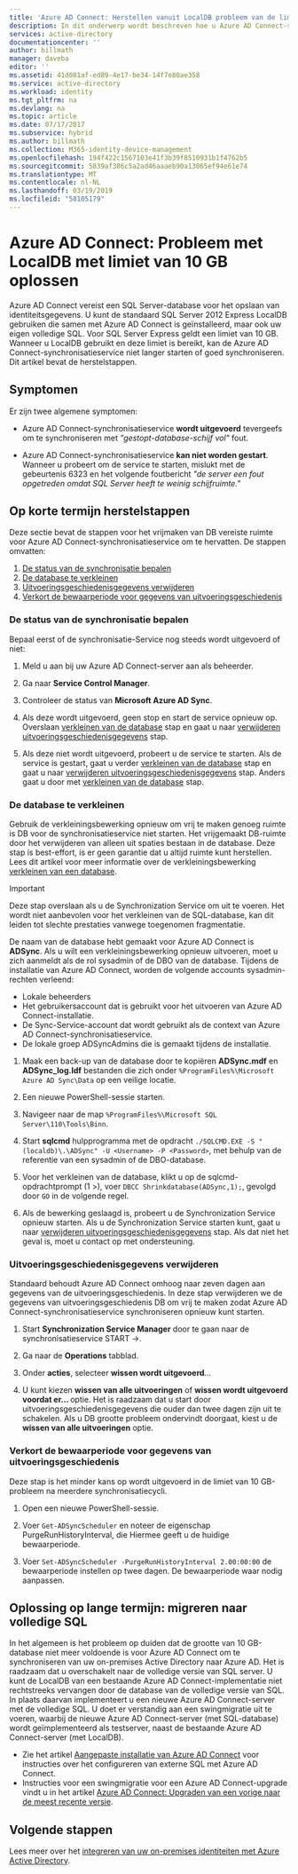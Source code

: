 ```yaml
---
title: 'Azure AD Connect: Herstellen vanuit LocalDB probleem van de limiet van 10 GB | Microsoft Docs'
description: In dit onderwerp wordt beschreven hoe u Azure AD Connect-synchronisatieservice herstellen wanneer er 10GB LocalDB probleem beperken.
services: active-directory
documentationcenter: ''
author: billmath
manager: daveba
editor: ''
ms.assetid: 41d081af-ed89-4e17-be34-14f7e80ae358
ms.service: active-directory
ms.workload: identity
ms.tgt_pltfrm: na
ms.devlang: na
ms.topic: article
ms.date: 07/17/2017
ms.subservice: hybrid
ms.author: billmath
ms.collection: M365-identity-device-management
ms.openlocfilehash: 194f422c1567103e41f3b39f8510931b1f4762b5
ms.sourcegitcommit: 5839af386c5a2ad46aaaeb90a13065ef94e61e74
ms.translationtype: MT
ms.contentlocale: nl-NL
ms.lasthandoff: 03/19/2019
ms.locfileid: "58105179"
---
```

# <a name="azure-ad-connect-how-to-recover-from-localdb-10-gb-limit"></a>Azure AD Connect: Probleem met LocalDB met limiet van 10 GB oplossen
Azure AD Connect vereist een SQL Server-database voor het opslaan van identiteitsgegevens. U kunt de standaard SQL Server 2012 Express LocalDB gebruiken die samen met Azure AD Connect is geïnstalleerd, maar ook uw eigen volledige SQL. Voor SQL Server Express geldt een limiet van 10 GB. Wanneer u LocalDB gebruikt en deze limiet is bereikt, kan de Azure AD Connect-synchronisatieservice niet langer starten of goed synchroniseren. Dit artikel bevat de herstelstappen.

## <a name="symptoms"></a>Symptomen
Er zijn twee algemene symptomen:

* Azure AD Connect-synchronisatieservice **wordt uitgevoerd** tevergeefs om te synchroniseren met *"gestopt-database-schijf vol"* fout.

* Azure AD Connect-synchronisatieservice **kan niet worden gestart**. Wanneer u probeert om de service te starten, mislukt met de gebeurtenis 6323 en het volgende foutbericht *"de server een fout opgetreden omdat SQL Server heeft te weinig schijfruimte."*

## <a name="short-term-recovery-steps"></a>Op korte termijn herstelstappen
Deze sectie bevat de stappen voor het vrijmaken van DB vereiste ruimte voor Azure AD Connect-synchronisatieservice om te hervatten. De stappen omvatten:
1. [De status van de synchronisatie bepalen](#determine-the-synchronization-service-status)
2. [De database te verkleinen](#shrink-the-database)
3. [Uitvoeringsgeschiedenisgegevens verwijderen](#delete-run-history-data)
4. [Verkort de bewaarperiode voor gegevens van uitvoeringsgeschiedenis](#shorten-retention-period-for-run-history-data)

### <a name="determine-the-synchronization-service-status"></a>De status van de synchronisatie bepalen
Bepaal eerst of de synchronisatie-Service nog steeds wordt uitgevoerd of niet:

1. Meld u aan bij uw Azure AD Connect-server aan als beheerder.

2. Ga naar **Service Control Manager**.

3. Controleer de status van **Microsoft Azure AD Sync**.


4. Als deze wordt uitgevoerd, geen stop en start de service opnieuw op. Overslaan [verkleinen van de database](#shrink-the-database) stap en gaat u naar [verwijderen uitvoeringsgeschiedenisgegevens](#delete-run-history-data) stap.

5. Als deze niet wordt uitgevoerd, probeert u de service te starten. Als de service is gestart, gaat u verder [verkleinen van de database](#shrink-the-database) stap en gaat u naar [verwijderen uitvoeringsgeschiedenisgegevens](#delete-run-history-data) stap. Anders gaat u door met [verkleinen van de database](#shrink-the-database) stap.

### <a name="shrink-the-database"></a>De database te verkleinen
Gebruik de verkleiningsbewerking opnieuw om vrij te maken genoeg ruimte is DB voor de synchronisatieservice niet starten. Het vrijgemaakt DB-ruimte door het verwijderen van alleen uit spaties bestaan in de database. Deze stap is best-effort, is er geen garantie dat u altijd ruimte kunt herstellen. Lees dit artikel voor meer informatie over de verkleiningsbewerking [verkleinen van een database](https://msdn.microsoft.com/library/ms189035.aspx).

> [!IMPORTANT]
> Deze stap overslaan als u de Synchronization Service om uit te voeren. Het wordt niet aanbevolen voor het verkleinen van de SQL-database, kan dit leiden tot slechte prestaties vanwege toegenomen fragmentatie.

De naam van de database hebt gemaakt voor Azure AD Connect is **ADSync**. Als u wilt een verkleiningsbewerking opnieuw uitvoeren, moet u zich aanmeldt als de rol sysadmin of de DBO van de database. Tijdens de installatie van Azure AD Connect, worden de volgende accounts sysadmin-rechten verleend:
* Lokale beheerders
* Het gebruikersaccount dat is gebruikt voor het uitvoeren van Azure AD Connect-installatie.
* De Sync-Service-account dat wordt gebruikt als de context van Azure AD Connect-synchronisatieservice.
* De lokale groep ADSyncAdmins die is gemaakt tijdens de installatie.

1. Maak een back-up van de database door te kopiëren **ADSync.mdf** en **ADSync_log.ldf** bestanden die zich onder `%ProgramFiles%\Microsoft Azure AD Sync\Data` op een veilige locatie.

2. Een nieuwe PowerShell-sessie starten.

3. Navigeer naar de map `%ProgramFiles%\Microsoft SQL Server\110\Tools\Binn`.

4. Start **sqlcmd** hulpprogramma met de opdracht `./SQLCMD.EXE -S "(localdb)\.\ADSync" -U <Username> -P <Password>`, met behulp van de referentie van een sysadmin of de DBO-database.

5. Voor het verkleinen van de database, klikt u op de sqlcmd-opdrachtprompt (1 >), voer `DBCC Shrinkdatabase(ADSync,1);`, gevolgd door `GO` in de volgende regel.

6. Als de bewerking geslaagd is, probeert u de Synchronization Service opnieuw starten. Als u de Synchronization Service starten kunt, gaat u naar [verwijderen uitvoeringsgeschiedenisgegevens](#delete-run-history-data) stap. Als dat niet het geval is, moet u contact op met ondersteuning.

### <a name="delete-run-history-data"></a>Uitvoeringsgeschiedenisgegevens verwijderen
Standaard behoudt Azure AD Connect omhoog naar zeven dagen aan gegevens van de uitvoeringsgeschiedenis. In deze stap verwijderen we de gegevens van uitvoeringsgeschiedenis DB om vrij te maken zodat Azure AD Connect-synchronisatieservice synchroniseren opnieuw kunt starten.

1. Start **Synchronization Service Manager** door te gaan naar de synchronisatieservice START →.

2. Ga naar de **Operations** tabblad.

3. Onder **acties**, selecteer **wissen wordt uitgevoerd**...

4. U kunt kiezen **wissen van alle uitvoeringen** of **wissen wordt uitgevoerd voordat er... <date>**  optie. Het is raadzaam dat u start door uitvoeringsgeschiedenisgegevens die ouder dan twee dagen zijn uit te schakelen. Als u DB grootte probleem ondervindt doorgaat, kiest u de **wissen van alle uitvoeringen** optie.

### <a name="shorten-retention-period-for-run-history-data"></a>Verkort de bewaarperiode voor gegevens van uitvoeringsgeschiedenis
Deze stap is het minder kans op wordt uitgevoerd in de limiet van 10 GB-probleem na meerdere synchronisatiecycli.

1. Open een nieuwe PowerShell-sessie.

2. Voer `Get-ADSyncScheduler` en noteer de eigenschap PurgeRunHistoryInterval, die Hiermee geeft u de huidige bewaarperiode.

3. Voer `Set-ADSyncScheduler -PurgeRunHistoryInterval 2.00:00:00` de bewaarperiode instellen op twee dagen. De bewaarperiode waar nodig aanpassen.

## <a name="long-term-solution--migrate-to-full-sql"></a>Oplossing op lange termijn: migreren naar volledige SQL
In het algemeen is het probleem op duiden dat de grootte van 10 GB-database niet meer voldoende is voor Azure AD Connect om te synchroniseren van uw on-premises Active Directory naar Azure AD. Het is raadzaam dat u overschakelt naar de volledige versie van SQL server. U kunt de LocalDB van een bestaande Azure AD Connect-implementatie niet rechtstreeks vervangen door de database van de volledige versie van SQL. In plaats daarvan implementeert u een nieuwe Azure AD Connect-server met de volledige SQL. U doet er verstandig aan een swingmigratie uit te voeren, waarbij de nieuwe Azure AD Connect-server (met SQL-database) wordt geïmplementeerd als testserver, naast de bestaande Azure AD Connect-server (met LocalDB). 
* Zie het artikel [Aangepaste installatie van Azure AD Connect](https://docs.microsoft.com/azure/active-directory/connect/active-directory-aadconnect-get-started-custom) voor instructies over het configureren van externe SQL met Azure AD Connect.
* Instructies voor een swingmigratie voor een Azure AD Connect-upgrade vindt u in het artikel [Azure AD Connect: Upgraden van een vorige naar de meest recente versie](https://docs.microsoft.com/azure/active-directory/connect/active-directory-aadconnect-upgrade-previous-version#swing-migration).

## <a name="next-steps"></a>Volgende stappen
Lees meer over het [integreren van uw on-premises identiteiten met Azure Active Directory](whatis-hybrid-identity.md).
